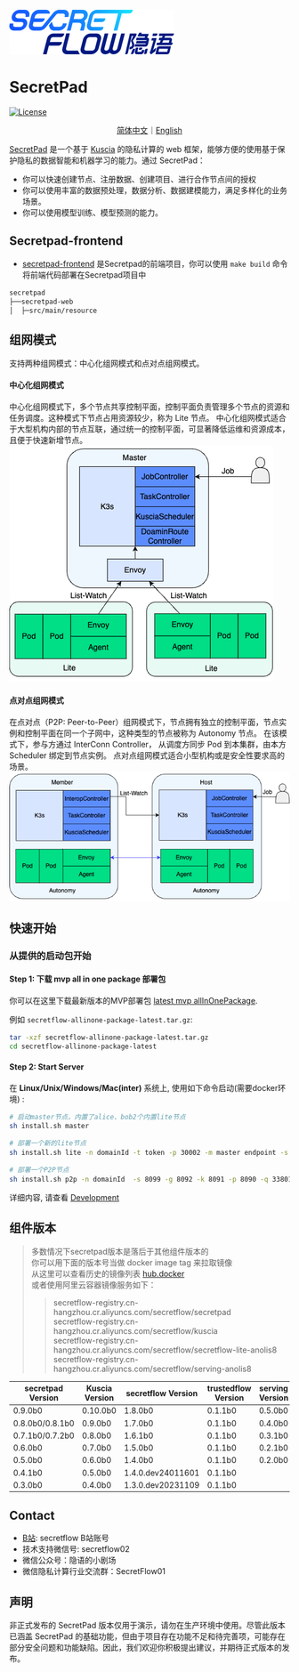 ![img.png](./docs/imgs/logo.png)

# SecretPad

[![License](https://img.shields.io/badge/license-Apache%202-4EB1BA.svg)](https://www.apache.org/licenses/LICENSE-2.0.html)
<p align="center">
<a href="./README.zh-CN.md">简体中文</a>｜<a href="./README.md">English</a>
</p>

[SecretPad](https://www.secretflow.org.cn/zh-CN/docs/secretpad/)
是一个基于 [Kuscia](https://www.secretflow.org.cn/zh-CN/docs/kuscia) 的隐私计算的 web 框架，能够方便的使用基于保护隐私的数据智能和机器学习的能力。通过
SecretPad：

* 你可以快速创建节点、注册数据、创建项目、进行合作节点间的授权
* 你可以使用丰富的数据预处理，数据分析、数据建模能力，满足多样化的业务场景。
* 你可以使用模型训练、模型预测的能力。

## Secretpad-frontend

* [secretpad-frontend](https://github.com/secretflow/secretpad-frontend)
  是Secretpad的前端项目，你可以使用 ```make build``` 命令将前端代码部署在Secretpad项目中

```text
secretpad
├──secretpad-web
│  ├─src/main/resource
```

## 组网模式

支持两种组网模式：中心化组网模式和点对点组网模式。

#### 中心化组网模式

中心化组网模式下，多个节点共享控制平面，控制平面负责管理多个节点的资源和任务调度。这种模式下节点占用资源较少，称为 Lite 节点。
中心化组网模式适合于大型机构内部的节点互联，通过统一的控制平面，可显著降低运维和资源成本，且便于快速新增节点。
![img.png](./docs/imgs/master.png)

#### 点对点组网模式

在点对点（P2P: Peer-to-Peer）组网模式下，节点拥有独立的控制平面，节点实例和控制平面在同一个子网中，这种类型的节点被称为
Autonomy 节点。 在该模式下，参与方通过 InterConn Controller， 从调度方同步 Pod 到本集群，由本方 Scheduler 绑定到节点实例。
点对点组网模式适合小型机构或是安全性要求高的场景。
![img_1.png](./docs/imgs/p2p.png)

## 快速开始

### 从提供的启动包开始

#### Step 1: 下载 mvp all in one package 部署包

你可以在这里下载最新版本的MVP部署包 [latest mvp allInOnePackage](https://www.secretflow.org.cn/zh-CN/deployment).

例如 `secretflow-allinone-package-latest.tar.gz`:

```sh
tar -xzf secretflow-allinone-package-latest.tar.gz
cd secretflow-allinone-package-latest
```

#### Step 2: Start Server

在 **Linux/Unix/Windows/Mac(inter)** 系统上, 使用如下命令启动(需要docker环境) :

```sh
# 启动master节点，内置了alice、bob2个内置lite节点
sh install.sh master
```

```sh
# 部署一个新的lite节点
sh install.sh lite -n domainId -t token -p 30002 -m master endpoint -s 8089 -k 40812 -g 40813 -q 23801
```

```sh
# 部署一个P2P节点
sh install.sh p2p -n domainId  -s 8099 -g 8092 -k 8091 -p 8090 -q 33801
```

详细内容, 请查看 [Development](./docs/deployment_experience/v0.6.0b0/deploy_secretpad.md)

## 组件版本

> 多数情况下secretpad版本是落后于其他组件版本的<br>
> 你可以用下面的版本号当做 docker image tag 来拉取镜像<br>
> 从这里可以查看历史的镜像列表 [hub.docker](https://hub.docker.com/r/secretflow/secretflow-lite-anolis8/tags)<br>
> 或者使用阿里云容器镜像服务如下： <br>
> > secretflow-registry.cn-hangzhou.cr.aliyuncs.com/secretflow/secretpad<br>
> > secretflow-registry.cn-hangzhou.cr.aliyuncs.com/secretflow/kuscia<br>
> > secretflow-registry.cn-hangzhou.cr.aliyuncs.com/secretflow/secretflow-lite-anolis8<br>
> > secretflow-registry.cn-hangzhou.cr.aliyuncs.com/secretflow/serving-anolis8<br>

| secretpad Version | Kuscia Version | secretflow Version | trustedflow Version | serving Version |
|-------------------|----------------|--------------------|---------------------|-----------------|
| 0.9.0b0           | 0.10.0b0       | 1.8.0b0            | 0.1.1b0             | 0.5.0b0         |
| 0.8.0b0/0.8.1b0   | 0.9.0b0        | 1.7.0b0            | 0.1.1b0             | 0.4.0b0         |
| 0.7.1b0/0.7.2b0   | 0.8.0b0        | 1.6.1b0            | 0.1.1b0             | 0.3.1b0         |
| 0.6.0b0           | 0.7.0b0        | 1.5.0b0            | 0.1.1b0             | 0.2.1b0         |
| 0.5.0b0           | 0.6.0b0        | 1.4.0b0            | 0.1.1b0             | 0.2.0b0         |
| 0.4.1b0           | 0.5.0b0        | 1.4.0.dev24011601  | 0.1.1b0             |                 |
| 0.3.0b0           | 0.4.0b0        | 1.3.0.dev20231109  | 0.1.1b0             |                 |

## Contact

* [B站](https://space.bilibili.com/2073575923): secretflow B站账号
* 技术支持微信号: secretflow02
* 微信公众号：隐语的小剧场
* 微信隐私计算行业交流群：SecretFlow01

## 声明

非正式发布的 SecretPad 版本仅用于演示，请勿在生产环境中使用。尽管此版本已涵盖 SecretPad
的基础功能，但由于项目存在功能不足和待完善项，可能存在部分安全问题和功能缺陷。因此，我们欢迎你积极提出建议，并期待正式版本的发布。